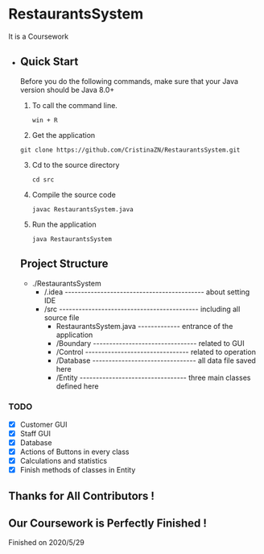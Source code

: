 # RestaurantsSystem

It is a Coursework

- ## Quick Start

  Before you do the following commands, make sure that your Java version should be Java 8.0+

  

  1. To call the command line.

     `win + R `

  2.  Get the application

     `git clone https://github.com/CristinaZN/RestaurantsSystem.git` 

  3. Cd to the source directory

     `cd src`

  4. Compile the source code

     `javac RestaurantsSystem.java`

  5. Run the application

     `java RestaurantsSystem`

  ## Project Structure

  - ./RestaurantsSystem
    - /.idea	------------------------------------------- about setting IDE
    - /src       ------------------------------------------- including all source file
      - RestaurantsSystem.java ------------- entrance of the application
      - /Boundary  -------------------------------- related to GUI
      - /Control      -------------------------------- related to operation
      - /Database  -------------------------------- all data file saved here
      - /Entity        --------------------------------- three main classes defined here

### TODO

- [x] Customer GUI
- [x] Staff GUI
- [x] Database
- [x] Actions of Buttons in every class
- [x] Calculations and statistics
- [x] Finish methods of classes in Entity

## Thanks for All Contributors !

## Our Coursework is Perfectly Finished !

Finished on 2020/5/29

